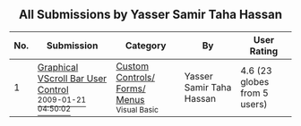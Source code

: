 ﻿<div align="center">

## All Submissions by Yasser Samir Taha Hassan

</div>

No.  | Submission | Category | By   | User Rating
---- | ---------- | -------- | ---- | -----------
1 | [Graphical VScroll Bar User Control<br /><sup>2009-01-21 04:50:02</sup>](https://github.com/Planet-Source-Code/yasser-samir-taha-hassan-graphical-vscroll-bar-user-control__1-71660) | [Custom Controls/ Forms/  Menus<br /><sup>Visual Basic</sup>](../ByCategory/custom-controls-forms-menus__1-4.md) | Yasser Samir Taha Hassan | 4.6 (23 globes from 5 users)

